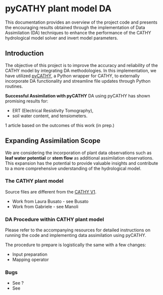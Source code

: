 # pyCATHY plant model DA

This documentation provides an overview of the project code and presents the encouraging results obtained through the implementation of Data Assimilation (DA) techniques to enhance the performance of the CATHY hydrological model solver and invert model parameters.

## Introduction
The objective of this project is to improve the accuracy and reliability of the CATHY model by integrating DA methodologies. In this implementation, we have utilized [pyCATHY](https://github.com/BenjMy/pycathy_wrapper), a Python wrapper for CATHY, to externally incorporate DA functionality and streamline file updates through Python routines.

**Successful Assimilation with pyCATHY**
DA using pyCATHY has shown promising results for: 
- ERT (Electrical Resistivity Tomography),
- soil water content, and tensiometers.
  
1 article based on the outcomes of this work (in prep.)

## Expanding Assimilation Scope
We are considering the incorporation of plant data observations such as **leaf water potential** or **stem flow** as additional assimilation observations. This expansion has the potential to provide valuable insights and contribute to a more comprehensive understanding of the hydrological model.


### The CATHY plant model

Source files are different from the [CATHY V1](https://bitbucket.org/cathy1_0/cathy/src/master/). 

- Work from Laura Busato - see Busato
- Work from Gabriele - see Manoli

### DA Procedure within CATHY plant model

Please refer to the accompanying resources for detailed instructions on running the code and implementing data assimilation using pyCATHY.

The procedure to prepare is logistically the same with a few changes:
- Input preparation
- Mapping operator

### Bugs

- See ?
- See 
